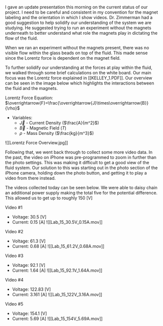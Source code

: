 I gave an update presentation this morning on the current status of our project. I need to be careful and consistent in my convention for the magnet labeling and the orientation in which I show videos. Dr. Zimmerman had a good suggestion to help solidify our understanding of the system we are studying. He suggested trying to run an experiment without the magnets underneath to better understand what role the magnets play in dictating the flow of the fluid. 

When we ran an experiment without the magnets present, there was no visible flow within the glass beads on top of the fluid. This made sense since the Lorentz force is dependent on the magnet field.

To further solidify our understanding at the forces at play within the fluid, we walked through some brief calculations on the white board. Our main focus was the Lorentz force explained in [[KELLEY_1.PDF]]. Our overview can be seen in the image below which highlights the interactions between the fluid and the magnets. 

Lorentz Force Equation: $\overrightarrow{F}=\frac{\overrightarrow{J}\times\overrightarrow{B}}{\rho}$
* Variables:
	* $\overrightarrow{J}$  - Current Density ($\frac{A}{m^2}$)
	* $\overrightarrow{B}$  - Magnetic Field ($T$)
	* $\rho$   - Mass Density ($\frac{kg}{m^3}$)

![[Lorentz Force Overview.jpg]]


Following that, we went back through to collect some more video data. In the past, the video on iPhone was pre-programmed to zoom in further than the photo settings. This was making it difficult to get a good view of the fluid system. Our solution to this was starting out in the photo section of the iPhone camera, holding down the photo button, and getting it to play a video from there instead.

The videos collected today can be seen below. We were able to daisy chain an additional power supply making the total five for the potential difference. This allowed us to get up to roughly 150 [V]


Video #1 
* Voltage: 30.5 [V]
* Current: 0.15 [A]
![[Lab_15_30.5V_0.15A.mov]]

Video #2 
* Voltage: 61.3 [V]
* Current: 0.68 [A]
![[Lab_15_61.2V_0.68A.mov]]


Video #3
* Voltage: 92.1 [V]
* Current: 1.64 [A]
![[Lab_15_92.1V_1.64A.mov]]



Video #4
* Voltage: 122.83 [V]
* Current: 3.161 [A]
![[Lab_15_122V_3.16A.mov]]

Video #5 
* Voltage: 154.1 [V]
* Current: 5.69 [A]
![[Lab_15_154V_5.69A.mov]]


